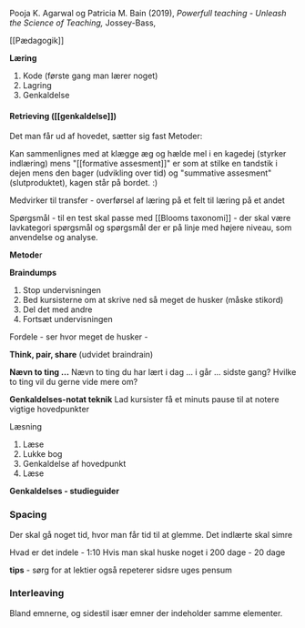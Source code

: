 Pooja K. Agarwal og Patricia M. Bain (2019), *Powerfull teaching - Unleash the Science of Teaching,* Jossey-Bass, 

[[Pædagogik]]



**Læring** 
1. Kode (første gang man lærer noget)
2. Lagring
3. Genkaldelse 

#### **Retrieving ([[genkaldelse]])**
Det man får ud af hovedet, sætter sig fast
Metoder: 

Kan sammenlignes med at klægge æg og hælde mel i en kagedej (styrker indlæring) mens "[[formative assesment]]" er som at stilke en tandstik i dejen mens den bager (udvikling over tid) og "summative assesment" (slutproduktet), kagen står på bordet. :)

Medvirker til transfer - overførsel af læring på et felt til læring på et andet

Spørgsmål - til en test skal passe med [[Blooms taxonomi]] - der skal være lavkategori spørgsmål og spørgsmål der er på linje med højere niveau, som anvendelse og analyse. 

**Metode**r

**Braindumps**
1. Stop undervisningen 
2. Bed kursisterne om at skrive ned så meget de husker (måske stikord)
3. Del det med andre 
4. Fortsæt undervisningen 

Fordele - ser hvor meget de husker - 

**Think, pair, share** (udvidet braindrain)


**Nævn to ting ...** 
Nævn to ting du har lært i dag ... i går ... sidste gang? Hvilke to ting vil du gerne vide mere om?

**Genkaldelses-notat teknik**
Lad kursister få et minuts pause til at notere vigtige hovedpunkter 

Læsning 
1. Læse
2. Lukke bog
3. Genkaldelse af hovedpunkt 
4. Læse 

**Genkaldelses - studieguider**

### **Spacing**
Der skal gå noget tid, hvor man får tid til at glemme. Det indlærte skal simre

Hvad er det indele - 1:10
Hvis man skal huske noget i 200 dage - 20 dage 

**tips** - sørg for at lektier også repeterer sidsre uges pensum 


### Interleaving 
Bland emnerne, og sidestil især emner der indeholder samme elementer.


